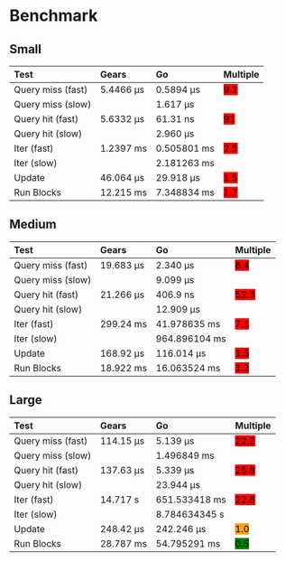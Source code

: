 # Benchmark

## Small

| Test              | Gears       | Go           | Multiple                                        |
| :---------------- | :------     | :----------  | :---------------------------------------------- |
| Query miss (fast) |  5.4466 µs  | 0.5894 µs    | <mark style="background-color: red">9.2</mark>  |
| Query miss (slow) |             | 1.617 µs     |                                                 |
| Query hit (fast)  |  5.6332 µs  | 61.31 ns     | <mark style="background-color: red">91</mark>   |
| Query hit (slow)  |             | 2.960 µs     |                                                 |
| Iter (fast)       |  1.2397 ms  | 0.505801 ms  | <mark style="background-color: red">2.5</mark>  |
| Iter (slow)       |             | 2.181263 ms  |                                                 |
| Update            |  46.064 µs  | 29.918 µs    | <mark style="background-color: red">1.5</mark>  |
| Run Blocks        |  12.215 ms  | 7.348834 ms  | <mark style="background-color: red">1.7</mark>  |

## Medium

| Test              | Gears       | Go             | Multiple                                        |
| :---------------- | :------     | :------------  | :---------------------------------------------- |
| Query miss (fast) |   19.683 µs | 2.340 µs       | <mark style="background-color: red">8.4</mark>  |
| Query miss (slow) |             | 9.099 µs       |                                                 |
| Query hit (fast)  |   21.266 µs | 406.9 ns       | <mark style="background-color: red">52.3</mark> |
| Query hit (slow)  |             | 12.909 µs      |                                                 |
| Iter (fast)       |   299.24 ms | 41.978635 ms   | <mark style="background-color: red">7.1</mark>  |
| Iter (slow)       |             | 964.896104 ms  |                                                 |
| Update            |   168.92 µs | 116.014 µs     | <mark style="background-color: red">1.5</mark>  |
| Run Blocks        |   18.922 ms | 16.063524 ms   | <mark style="background-color: red">1.2</mark>  |

## Large

| Test              | Gears       | Go             | Multiple                                          |
| :---------------- | :------     | :------------  | :------------------------------------------------ |
| Query miss (fast) |   114.15 µs | 5.139 µs       | <mark style="background-color: red">22.2</mark>   |
| Query miss (slow) |             | 1.496849 ms    |                                                   |
| Query hit (fast)  |   137.63 µs | 5.339 µs       | <mark style="background-color: red">25.8</mark>   |
| Query hit (slow)  |             | 23.944 µs      |                                                   |
| Iter (fast)       |   14.717 s  | 651.533418 ms  | <mark style="background-color: red">22.6</mark>     |
| Iter (slow)       |             | 8.784634345 s  |                                                   |
| Update            |   248.42 µs | 242.246 µs     | <mark style="background-color: orange">1.0</mark> |
| Run Blocks        |   28.787 ms | 54.795291 ms   | <mark style="background-color: green">0.5</mark>  |




